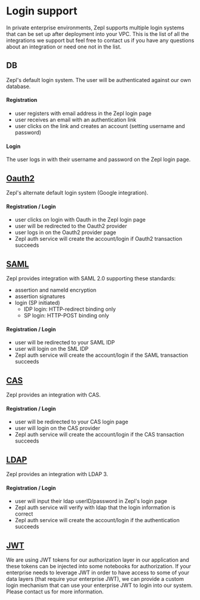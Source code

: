 # Login support

In private enterprise environments, Zepl supports multiple login systems that can be set up after deployment into your VPC. This is the list of all the integrations we support but feel free to contact us if you have any questions about an integration or need one not in the list.

## DB

Zepl's default login system. The user will be authenticated against our own database.

#### Registration

- user registers with email address in the Zepl login page
- user receives an email with an authentication link
- user clicks on the link and creates an account (setting username and password)

#### Login

 The user logs in with their username and password on the Zepl login page.

## [Oauth2](https://en.wikipedia.org/wiki/OAuth)

Zepl's alternate default login system (Google integration).

#### Registration / Login

- user clicks on login with Oauth in the Zepl login page
- user will be redirected to the Oauth2 provider
- user logs in on the Oauth2 provider page
- Zepl auth service will create the account/login if Oauth2 transaction succeeds

## [SAML](https://en.wikipedia.org/wiki/SAML_2.0)

Zepl provides integration with SAML 2.0 supporting these standards:
  - assertion and nameId encryption
  - assertion signatures
  - login (SP initiated)
    - IDP login: HTTP-redirect binding only
    - SP login: HTTP-POST binding only

#### Registration / Login

- user will be redirected to your SAML IDP
- user will login on the SML IDP
- Zepl auth service will create the account/login if the SAML transaction succeeds

## [CAS](https://en.wikipedia.org/wiki/Central_Authentication_Service)

Zepl provides an integration with CAS.

#### Registration / Login

- user will be redirected to your CAS login page
- user will login on the CAS provider
- Zepl auth service will create the account/login if the CAS transaction succeeds

## [LDAP](https://fr.wikipedia.org/wiki/Central_Authentication_Service)

Zepl provides an integration with LDAP 3.

#### Registration / Login

- user will input their ldap userID/password in Zepl's login page
- Zepl auth service will verify with ldap that the login information is correct
- Zepl auth service will create the account/login if the authentication succeeds

## [JWT](https://en.wikipedia.org/wiki/JSON_Web_Token)

We are using JWT tokens for our authorization layer in our application and these tokens can be injected into some notebooks for authorization. If your enterprise needs to leverage JWT in order to have access to some of your data layers (that require your enterprise JWT), we can provide a custom login mechanism that can use your enterprise JWT to login into our system. Please contact us for more information.

